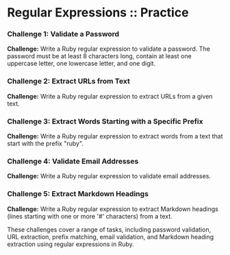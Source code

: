 # Regular Expressions :: Practice

### Challenge 1: Validate a Password

**Challenge:**
Write a Ruby regular expression to validate a password. The password must be at least 8 characters long, contain at least one uppercase letter, one lowercase letter, and one digit.


### Challenge 2: Extract URLs from Text

**Challenge:**
Write a Ruby regular expression to extract URLs from a given text.



### Challenge 3: Extract Words Starting with a Specific Prefix

**Challenge:**
Write a Ruby regular expression to extract words from a text that start with the prefix "ruby".



### Challenge 4: Validate Email Addresses

**Challenge:**
Write a Ruby regular expression to validate email addresses.

### Challenge 5: Extract Markdown Headings

**Challenge:**
Write a Ruby regular expression to extract Markdown headings (lines starting with one or more '#' characters) from a text.


These challenges cover a range of tasks, including password validation, URL extraction, prefix matching, email validation, and Markdown heading extraction using regular expressions in Ruby.
